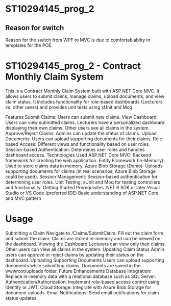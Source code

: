 # ST10294145_prog_2

## Reason for switch
Reason for the switch from WPF to MVC is due to comfortablablity in templates for the POE.


# ST10294145_prog_2 - Contract Monthly Claim System
This is a Contract Monthly Claim System built with ASP.NET Core MVC. It allows users to submit claims, manage claims, upload documents, and view claim status. It includes functionality for role-based dashboards (Lecturers vs. other users) and provides unit tests using xUnit and Moq.

Features
Submit Claims: Users can submit new claims.
View Dashboard: Users can view submitted claims.
Lecturers have a personalized dashboard displaying their own claims.
Other users see all claims in the system.
Approve/Reject Claims: Admins can update the status of claims.
Upload Documents: Users can upload supporting documents for their claims.
Role-based Access: Different views and functionality based on user roles.
Session-based Authentication: Determines user roles and handles dashboard access.
Technologies Used
ASP.NET Core MVC: Backend framework for creating the web application.
Entity Framework (In-Memory): Used to store claims data in memory.
Azure Blob Storage (Demo): Uploads supporting documents for claims (in real scenarios, Azure Blob Storage could be used).
Session Management: Session-based authentication for determining user roles.
Unit Testing: xUnit and Moq for testing controllers and functionality.
Getting Started
Prerequisites
.NET 6 SDK or later
Visual Studio or VS Code (preferred IDE)
Basic understanding of ASP.NET Core and MVC pattern





# Usage
Submitting a Claim
Navigate to /Claims/SubmitClaim.
Fill out the claim form and submit the claim.
Claims are stored in-memory and can be viewed on the dashboard.
Viewing the Dashboard
Lecturers can view only their claims.
Other users can view all claims in the system.
Updating Claim Status
Admin users can approve or reject claims by updating their status on the dashboard.
Uploading Supporting Documents
Users can upload supporting documents while submitting claims.
Documents are saved in the wwwroot/uploads folder.
Future Enhancements
Database Integration: Replace in-memory data with a relational database such as SQL Server.
Authentication/Authorization: Implement role-based access control using Identity or JWT.
Cloud Storage: Integrate with Azure Blob Storage for document uploads.
Email Notifications: Send email notifications for claim status updates.
